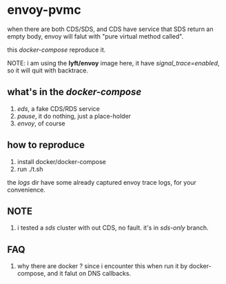 # envoy-pvmc

when there are both CDS/SDS, and CDS have service that SDS return an empty body, envoy will falut with "pure virtual method called".

this *docker-compose* reproduce it.

NOTE: i am using the **lyft/envoy** image here, it have *signal_trace=enabled*, so it will quit with backtrace.

## what's in the *docker-compose*

1. *eds*, a fake CDS/RDS service
2. *pause*, it do nothing, just a place-holder
3. *envoy*, of course

## how to reproduce
1. install docker/docker-compose
2. run ./t.sh

the *logs* dir have some already captured envoy trace logs, for your convenience.

## NOTE
1. i tested a *sds* cluster with out CDS, no fault. it's in *sds-only* branch.

## FAQ
1. why there are docker ? since i encounter this when run it by docker-compose, and it falut on DNS callbacks.

